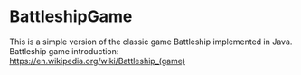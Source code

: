 # BattleshipGame
This is a simple version of the classic game Battleship implemented in Java.
Battleship game introduction: https://en.wikipedia.org/wiki/Battleship_(game)
